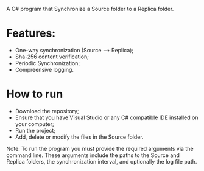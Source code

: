 A C# program that Synchronize a Source folder to a Replica folder.

# Features:
-  One-way synchronization (Source --> Replica);
-  Sha-256 content verification;
-  Periodic Synchronization;
-  Compreensive logging.

# How to run
- Download the repository;
- Ensure that you have Visual Studio or any C# compatible IDE installed on your computer;
- Run the project;
- Add, delete or modify the files in the Source folder.

Note: 
To run the program you must provide the required arguments via the command line.
These arguments include the paths to the Source and Replica folders, the synchronization interval, and optionally the log file path.
